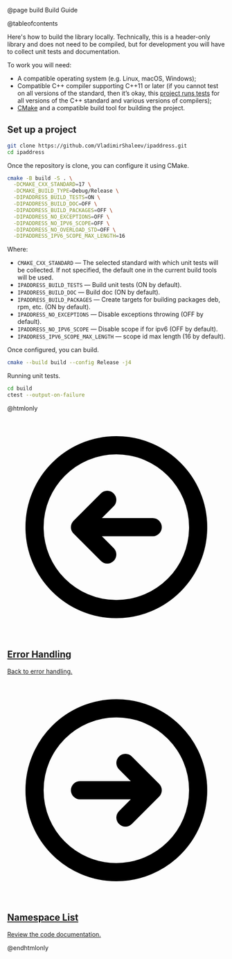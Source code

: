 @page build Build Guide

@tableofcontents

Here's how to build the library locally. Technically, this is a header-only library and does not need to be compiled, but for development you will have to collect unit tests and documentation.

To work you will need:

* A compatible operating system (e.g. Linux, macOS, Windows);
* Compatible C++ compiler supporting C++11 or later (if you cannot test on all versions of the standard, then it’s okay, this [project runs tests](https://github.com/VladimirShaleev/ipaddress/actions/workflows/tests.yml) for all versions of the C++ standard and various versions of compilers);
* [CMake](https://cmake.org/) and a compatible build tool for building the project.

## Set up a project

```bash
git clone https://github.com/VladimirShaleev/ipaddress.git
cd ipaddress
```

Once the repository is clone, you can configure it using CMake.

```bash
cmake -B build -S . \
  -DCMAKE_CXX_STANDARD=17 \
  -DCMAKE_BUILD_TYPE=Debug/Release \
  -DIPADDRESS_BUILD_TESTS=ON \
  -DIPADDRESS_BUILD_DOC=OFF \
  -DIPADDRESS_BUILD_PACKAGES=OFF \
  -DIPADDRESS_NO_EXCEPTIONS=OFF \
  -DIPADDRESS_NO_IPV6_SCOPE=OFF \
  -DIPADDRESS_NO_OVERLOAD_STD=OFF \
  -DIPADDRESS_IPV6_SCOPE_MAX_LENGTH=16
```

Where:

* `CMAKE_CXX_STANDARD` — The selected standard with which unit tests will be collected. If not specified, the default one in the current build tools will be used.
* `IPADDRESS_BUILD_TESTS` — Build unit tests (ON by default).
* `IPADDRESS_BUILD_DOC` — Build doc (ON by default).
* `IPADDRESS_BUILD_PACKAGES` — Create targets for building packages deb, rpm, etc. (ON by default).
* `IPADDRESS_NO_EXCEPTIONS` — Disable exceptions throwing (OFF by default).
* `IPADDRESS_NO_IPV6_SCOPE` — Disable scope if for ipv6 (OFF by default).
* `IPADDRESS_IPV6_SCOPE_MAX_LENGTH` — scope id max length (16 by default).

Once configured, you can build.

```bash
cmake --build build --config Release -j4
```

Running unit tests.

```bash
cd build
ctest --output-on-failure
```

@htmlonly

<div class="cards">

<div class="card">
  <a href="errors.html">
  <div class="card_container">
    <svg viewBox="0 0 24 24" fill="none" xmlns="http://www.w3.org/2000/svg"><g id="SVGRepo_bgCarrier" stroke-width="0"></g><g id="SVGRepo_tracerCarrier" stroke-linecap="round" stroke-linejoin="round"></g><g id="SVGRepo_iconCarrier"> <g id="Arrow / Arrow_Circle_Left"> <path id="Vector" d="M11 9L8 12M8 12L11 15M8 12H16M21 12C21 7.02944 16.9706 3 12 3C7.02944 3 3 7.02944 3 12C3 16.9706 7.02944 21 12 21C16.9706 21 21 16.9706 21 12Z" stroke="#000000" stroke-width="2" stroke-linecap="round" stroke-linejoin="round"></path> </g> </g></svg>
    <h2>Error Handling</h2>
    <p>Back to error handling.</p>
  </div>
  </a>
</div>

<div class="card">
  <a href="namespaces.html">
  <div class="card_container">
    <svg viewBox="0 0 24 24" fill="none" xmlns="http://www.w3.org/2000/svg"><g id="SVGRepo_bgCarrier" stroke-width="0"></g><g id="SVGRepo_tracerCarrier" stroke-linecap="round" stroke-linejoin="round"></g><g id="SVGRepo_iconCarrier"> <g id="Arrow / Arrow_Circle_Right"> <path id="Vector" d="M13 15L16 12M16 12L13 9M16 12H8M21 12C21 7.02944 16.9706 3 12 3C7.02944 3 3 7.02944 3 12C3 16.9706 7.02944 21 12 21C16.9706 21 21 16.9706 21 12Z" stroke="#000000" stroke-width="2" stroke-linecap="round" stroke-linejoin="round"></path> </g> </g></svg>
    <h2>Namespace List</h2>
    <p>Review the code documentation.</p>
  </div>
  </a>
</div>

</div>

@endhtmlonly
